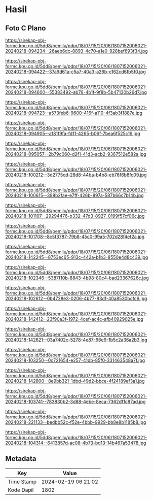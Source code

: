 # Hasil

## Foto C Plano

https://sirekap-obj-formc.kpu.go.id/5dd8/pemilu/pdpr/18/07/15/20/06/1807152006021-20240218-094234--26aeb6dc-8893-4c70-a1e0-928bef693f34.jpg

https://sirekap-obj-formc.kpu.go.id/5dd8/pemilu/pdpr/18/07/15/20/06/1807152006021-20240218-094422--37a9d61a-c5a7-40a3-a26b-c162cd6fb5f0.jpg

https://sirekap-obj-formc.kpu.go.id/5dd8/pemilu/pdpr/18/07/15/20/06/1807152006021-20240218-094600--55383492-ab76-4b1f-9f8b-5b47130b26d7.jpg

https://sirekap-obj-formc.kpu.go.id/5dd8/pemilu/pdpr/18/07/15/20/06/1807152006021-20240218-094723--a573feb6-9600-416f-a110-4f3ab3f1887e.jpg

https://sirekap-obj-formc.kpu.go.id/5dd8/pemilu/pdpr/18/07/15/20/06/1807152006021-20240218-094905--a181f9fa-fd11-4265-b06f-7bea6f525c19.jpg

https://sirekap-obj-formc.kpu.go.id/5dd8/pemilu/pdpr/18/07/15/20/06/1807152006021-20240218-095057--2b79c060-d2f1-41d3-acb2-9367512e582a.jpg

https://sirekap-obj-formc.kpu.go.id/5dd8/pemilu/pdpr/18/07/15/20/06/1807152006021-20240218-100212--3d2775cd-28d8-44ba-b4b8-eb76f6b8fc09.jpg

https://sirekap-obj-formc.kpu.go.id/5dd8/pemilu/pdpr/18/07/15/20/06/1807152006021-20240218-100615--398b2fae-e7ff-426b-897a-587b66c7b14b.jpg

https://sirekap-obj-formc.kpu.go.id/5dd8/pemilu/pdpr/18/07/15/20/06/1807152006021-20240218-101107--29294476-b332-47d3-8927-0199f57cf06c.jpg

https://sirekap-obj-formc.kpu.go.id/5dd8/pemilu/pdpr/18/07/15/20/06/1807152006021-20240218-101708--8c5f3787-79b8-45c0-99a5-702d28f4ef2a.jpg

https://sirekap-obj-formc.kpu.go.id/5dd8/pemilu/pdpr/18/07/15/20/06/1807152006021-20240218-142245--8753ec65-913c-442a-b1b3-8550e4d8c439.jpg

https://sirekap-obj-formc.kpu.go.id/5dd8/pemilu/pdpr/18/07/15/20/06/1807152006021-20240218-102346--5387f10b-8843-4b98-80c4-bad23367626c.jpg

https://sirekap-obj-formc.kpu.go.id/5dd8/pemilu/pdpr/18/07/15/20/06/1807152006021-20240218-102612--0b4728e3-0206-4b77-83df-40a8530bcfc9.jpg

https://sirekap-obj-formc.kpu.go.id/5dd8/pemilu/pdpr/18/07/15/20/06/1807152006021-20240218-142412--23f90a3f-1972-4cef-ac4c-afb40929025e.jpg

https://sirekap-obj-formc.kpu.go.id/5dd8/pemilu/pdpr/18/07/15/20/06/1807152006021-20240218-142621--03a7402c-5278-4e87-96e9-1b5c2a36a2b3.jpg

https://sirekap-obj-formc.kpu.go.id/5dd8/pemilu/pdpr/18/07/15/20/06/1807152006021-20240218-103250--0c721654-e257-41db-85f0-331463548a7f.jpg

https://sirekap-obj-formc.kpu.go.id/5dd8/pemilu/pdpr/18/07/15/20/06/1807152006021-20240218-142800--8e9bb321-1dbd-49d2-bbce-4f24189ef3a1.jpg

https://sirekap-obj-formc.kpu.go.id/5dd8/pemilu/pdpr/18/07/15/20/06/1807152006021-20240218-103741--783830b2-3d88-4ebe-8eca-7362df1c87ad.jpg

https://sirekap-obj-formc.kpu.go.id/5dd8/pemilu/pdpr/18/07/15/20/06/1807152006021-20240218-221133--bedbb52c-f52e-4bbb-9929-bb8e8b1185b8.jpg

https://sirekap-obj-formc.kpu.go.id/5dd8/pemilu/pdpr/18/07/15/20/06/1807152006021-20240218-104314--6413857d-ac08-4b73-bd13-14b467a53478.jpg


## Metadata

| Key        | Value               |
| ---------- | ------------------- |
| Time Stamp | 2024-02-19 06:21:02 |
| Kode Dapil | 1802                |



